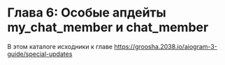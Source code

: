 # Глава 6: Особые апдейты my_chat_member и chat_member 

В этом каталоге исходники к главе https://groosha.2038.io/aiogram-3-guide/special-updates
